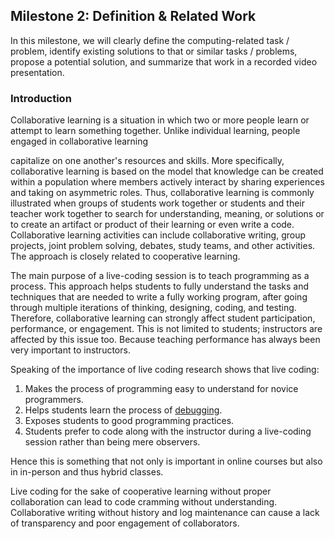 ## Milestone 2: Definition & Related Work
In this milestone, we will clearly define the computing-related task / problem, identify existing solutions to that or similar tasks / problems,
propose a potential solution, and summarize that work in a recorded video presentation.

### Introduction
Collaborative learning is a situation in which two or more people learn or attempt to learn something together.
Unlike individual learning, people engaged in collaborative learning

capitalize on one another's resources and skills. More specifically, collaborative learning is based on the model that knowledge can be created
within a population where members actively interact by sharing experiences and taking on asymmetric roles. Thus, collaborative learning is commonly 
illustrated when groups of students work together or students and their teacher work together to search for understanding, meaning, or solutions or
to create an artifact or product of their learning or even write a code. Collaborative learning activities can include collaborative writing, group
projects, joint problem solving, debates, study teams, and other activities. The approach is closely related to cooperative learning. 

The main purpose of a live-coding session is to teach programming as a process. This approach helps students to fully understand the tasks and
techniques that are needed to write a fully working program, after going through multiple iterations of thinking, designing, coding, and testing.
Therefore, collaborative learning can strongly affect student participation, performance, or engagement. This is not limited to students;
instructors are affected by this issue too. Because teaching performance has always been very important to instructors. 

Speaking of the importance of live coding research shows that live coding:
1. Makes the process of programming easy to understand for novice programmers.
2. Helps students learn the process of [debugging](www.google.com).
3. Exposes students to good programming practices.
4. Students prefer to code along with the instructor during a live-coding session rather than being mere observers.
 
Hence this is something that not only is important in online courses but also in in-person and thus hybrid classes. 

Live coding for the sake of cooperative learning without proper collaboration can lead to code cramming without understanding.
Collaborative writing without history and log maintenance can cause a lack of transparency and poor engagement of collaborators.


